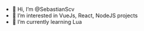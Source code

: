 - 👋 Hi, I’m @SebastianScv
- 👀 I’m interested in VueJs, React, NodeJS projects
- 🌱 I’m currently learning Lua 
